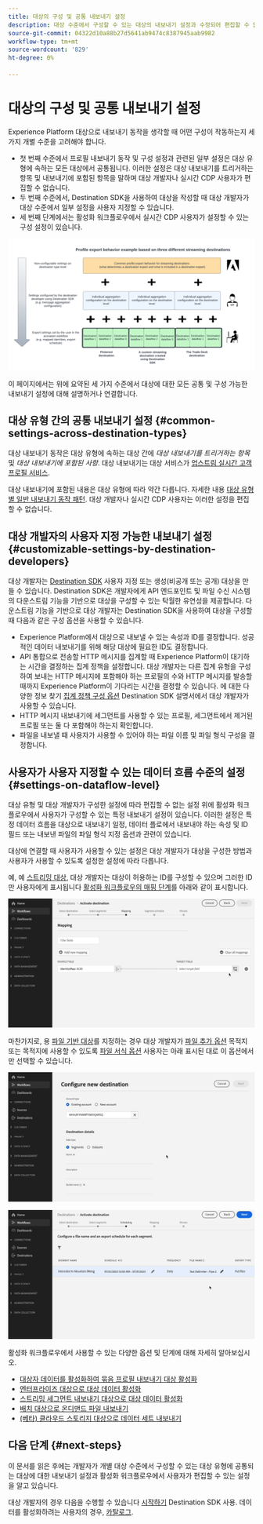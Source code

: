 ```yaml
---
title: 대상의 구성 및 공통 내보내기 설정
description: 대상 수준에서 구성할 수 있는 대상의 내보내기 설정과 수정되어 편집할 수 없는 설정을 알아봅니다.
source-git-commit: 04322d10a88b27d5641ab9474c8387945aab9982
workflow-type: tm+mt
source-wordcount: '829'
ht-degree: 0%

---
```



# 대상의 구성 및 공통 내보내기 설정

Experience Platform 대상으로 내보내기 동작을 생각할 때 어떤 구성이 작동하는지 세 가지 개별 수준을 고려해야 합니다.

* 첫 번째 수준에서 프로필 내보내기 동작 및 구성 설정과 관련된 일부 설정은 대상 유형에 속하는 모든 대상에서 공통됩니다. 이러한 설정은 대상 내보내기를 트리거하는 항목 및 내보내기에 포함된 항목을 말하며 대상 개발자나 실시간 CDP 사용자가 편집할 수 없습니다.
* 두 번째 수준에서, Destination SDK을 사용하여 대상을 작성할 때 대상 개발자가 대상 수준에서 일부 설정을 사용자 지정할 수 있습니다.
* 세 번째 단계에서는 활성화 워크플로우에서 실시간 CDP 사용자가 설정할 수 있는 구성 설정이 있습니다.

![대상에 대한 공통 및 구성 가능한 내보내기 설정 간의 상호 작용을 보여주는 다이어그램](/help/destinations/assets/how-destinations-work/profile-export-behavior-diagram.png)

이 페이지에서는 위에 요약된 세 가지 수준에서 대상에 대한 모든 공통 및 구성 가능한 내보내기 설정에 대해 설명하거나 연결합니다.

## 대상 유형 간의 공통 내보내기 설정 {#common-settings-across-destination-types}

대상 내보내기 동작은 대상 유형에 속하는 대상 간에 *대상 내보내기를 트리거하는 항목* 및 *대상 내보내기에 포함된 사항*. 대상 내보내기는 대상 서비스가 [업스트림 실시간 고객 프로필 서비스](https://experienceleague.adobe.com/docs/blueprints-learn/architecture/architecture-overview/platform-applications.html?lang=en#adobe-experience-platform-%26-applications-detailed-architecture-diagram).

대상 내보내기에 포함된 내용은 대상 유형에 따라 약간 다릅니다. 자세한 내용 [대상 유형별 일반 내보내기 동작 패턴](/help/destinations/how-destinations-work/profile-export-behavior.md). 대상 개발자나 실시간 CDP 사용자는 이러한 설정을 편집할 수 없습니다.

## 대상 개발자의 사용자 지정 가능한 내보내기 설정 {#customizable-settings-by-destination-developers}

대상 개발자는 [Destination SDK](/help/destinations/destination-sdk/overview.md) 사용자 지정 또는 생성(비공개 또는 공개) 대상을 만들 수 있습니다. Destination SDK은 개발자에게 API 엔드포인트 및 파일 수신 시스템의 다운스트림 기능을 기반으로 대상을 구성할 수 있는 탁월한 유연성을 제공합니다. 다운스트림 기능을 기반으로 대상 개발자는 Destination SDK을 사용하여 대상을 구성할 때 다음과 같은 구성 옵션을 사용할 수 있습니다.

* Experience Platform에서 대상으로 내보낼 수 있는 속성과 ID를 결정합니다. 성공적인 데이터 내보내기를 위해 해당 대상에 필요한 ID도 결정합니다.
* API 통합으로 전송할 HTTP 메시지를 집계할 때 Experience Platform이 대기하는 시간을 결정하는 집계 정책을 설정합니다. 대상 개발자는 다른 집계 유형을 구성하여 보내는 HTTP 메시지에 포함해야 하는 프로필의 수와 HTTP 메시지를 발송할 때까지 Experience Platform이 기다리는 시간을 결정할 수 있습니다. 에 대한 다양한 정보 찾기 [집계 정책 구성 옵션](/help/destinations/destination-sdk/destination-configuration.md#aggregation) Destination SDK 설명서에서 대상 개발자가 사용할 수 있습니다.
* HTTP 메시지 내보내기에 세그먼트를 사용할 수 있는 프로필, 세그먼트에서 제거된 프로필 또는 둘 다 포함해야 하는지 확인합니다.
* 파일을 내보낼 때 사용자가 사용할 수 있어야 하는 파일 이름 및 파일 형식 구성을 결정합니다.

## 사용자가 사용자 지정할 수 있는 데이터 흐름 수준의 설정 {#settings-on-dataflow-level}

대상 유형 및 대상 개발자가 구성한 설정에 따라 편집할 수 없는 설정 위에 활성화 워크플로우에서 사용자가 구성할 수 있는 특정 내보내기 설정이 있습니다. 이러한 설정은 특정 데이터 흐름을 대상으로 내보내기 일정, 데이터 플로에서 내보내야 하는 속성 및 ID 필드 또는 내보낸 파일의 파일 형식 지정 옵션과 관련이 있습니다.

대상에 연결할 때 사용자가 사용할 수 있는 설정은 대상 개발자가 대상을 구성한 방법과 사용자가 사용할 수 있도록 설정한 설정에 따라 다릅니다.

예, 예 [스트리밍 대상](/help/destinations/destination-types.md#streaming-destinations), 대상 개발자는 대상이 허용하는 ID를 구성할 수 있으며 그러한 ID만 사용자에게 표시됩니다 [활성화 워크플로우의 매핑 단계](/help/destinations/ui/activate-segment-streaming-destinations.md#mapping)를 아래와 같이 표시합니다.

![활성화 워크플로우의 매핑 단계에서 대상 필드에 대한 ID 선택 사항의 화면 기록. ](/help/destinations/assets/how-destinations-work/identity-mapping-example.gif)

마찬가지로, 용 [파일 기반 대상](/help/destinations/destination-types.md#file-based)를 지정하는 경우 대상 개발자가 [파일 추가 옵션](/help/destinations/ui/activate-batch-profile-destinations.md#file-names) 목적지 또는 목적지에 사용할 수 있도록 [파일 서식 옵션](/help/destinations/destination-sdk/guides/batch/configure-file-formatting-options.md) 사용자는 아래 표시된 대로 이 옵션에서만 선택할 수 있습니다.

![파일 기반 대상에 연결할 때 파일 형식 옵션의 화면 기록](/help/destinations/assets/how-destinations-work/file-formatting-options.gif)

![활성화 워크플로우의 예약 단계에서 파일 이름 추가 옵션의 화면 녹화를 참조하십시오. ](/help/destinations/assets/how-destinations-work/filename-append-options.gif)

활성화 워크플로우에서 사용할 수 있는 다양한 옵션 및 단계에 대해 자세히 알아보십시오.

* [대상자 데이터를 활성화하여 묶음 프로필 내보내기 대상 활성화](/help/destinations/ui/activate-batch-profile-destinations.md)
* [엔터프라이즈 대상으로 대상 데이터 활성화](/help/destinations/ui/activate-streaming-profile-destinations.md)
* [스트리밍 세그먼트 내보내기 대상으로 대상 데이터 활성화](/help/destinations/ui/activate-segment-streaming-destinations.md)
* [배치 대상으로 온디맨드 파일 내보내기](/help/destinations/ui/export-file-now.md)
* [(베타) 클라우드 스토리지 대상으로 데이터 세트 내보내기](/help/destinations/ui/export-datasets.md)

## 다음 단계 {#next-steps}

이 문서를 읽은 후에는 개발자가 개별 대상 수준에서 구성할 수 있는 대상 유형에 공통되는 대상에 대한 내보내기 설정과 활성화 워크플로우에서 사용자가 편집할 수 있는 설정을 알고 있습니다.

대상 개발자의 경우 다음을 수행할 수 있습니다 [시작하기](/help/destinations/destination-sdk/getting-started.md) Destination SDK 사용. 데이터를 활성화하려는 사용자의 경우, [카탈로그](/help/destinations/catalog/overview.md).